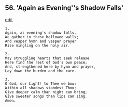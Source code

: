 
## 56.  'Again as Evening''s Shadow Falls'
[edit](https://docs.google.com/document/d/1Rbw5EyEQI2DOa33uXP36mkuJL7dp0quB/edit?mode=html)




    1.
    Again, as evening's shadow falls, 
    We gather in these hallowed walls; 
    And vesper hymn and vesper prayer 
    Rise mingling on the holy air. 

    2.
    May struggling hearts that seek release 
    Here find the rest of God's own peace; 
    And, strengthened here by hymn and prayer, 
    Lay down the burden and the care. 

    3.
    O God, our Light! to Thee we bow; 
    Within all shadows standest Thou; 
    Give deeper calm than night can bring; 
    Give sweeter songs than lips can sing. 
    Amen.
